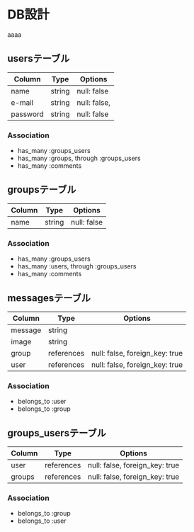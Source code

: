# DB設計
aaaa
## usersテーブル
|Column|Type|Options|
|------|----|-------|
|name|string|null: false|
|e-mail|string|null: false,   |
|password|string|null: false|
### Association
- has_many :groups_users
- has_many :groups, through :groups_users
- has_many :comments

## groupsテーブル
|Column|Type|Options|
|------|----|-------|
|name|string|null: false|
### Association
- has_many :groups_users
- has_many :users, through :groups_users
- has_many :comments

## messagesテーブル
|Column|Type|Options|
|------|----|-------|
|message|string|
|image|string|
|group|references|null: false, foreign_key: true|
|user|references|null: false, foreign_key: true|
### Association
- belongs_to :user
- belongs_to :group

## groups_usersテーブル
|Column|Type|Options|
|------|----|-------|
|user|references|null: false, foreign_key: true|
|groups|references|null: false, foreign_key: true|
### Association
- belongs_to :group
- belongs_to :user